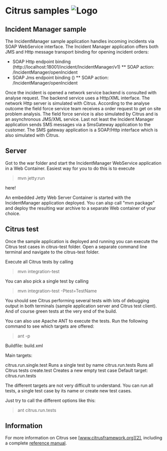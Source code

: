 Citrus samples ![Logo][1]
==============

Incident Manager sample
---------

The IncidentManager sample application handles incoming incidents via SOAP WebService interface. The Incident Manager application offers both JMS and Http message transport
binding for opening incident orders:

* SOAP Http endpoint binding (http://localhost:18001/incident/IncidentManager/v1)
** SOAP action: /IncidentManager/openIncident
* SOAP Jms endpoint binding ()
** SOAP action: /IncidentManager/openIncident

Once the incident is opened a network service backend is consulted with analyse request. The backend service uses a Http/XML interface. The network Http server is simulated with Citrus.
According to the analyse outcome the field force service team receives a order request to get on site problem analysis. The field force service is also simulated by Citrus and is an asynchronous JMS/XML service.
Last not least the Incident Manager application sends SMS messages via a SmsGateway application to the customer. The SMS gateway application is a SOAP/Http interface which is also simulated with Citrus.

Server
---------

Got to the war folder and start the IncidentManager WebService application in a Web Container. Easiest
way for you to do this is to execute

> mvn jetty:run

here!

An embedded Jetty Web Server Container is started with the IncidentManager application deployed. You can
alsp call "mvn package" and deploy the resulting war archive to a separate Web container of your choice.

Citrus test
---------

Once the sample application is deployed and running you can execute the Citrus test cases in citrus-test folder.
Open a separate command line terminal and navigate to the citrus-test folder.

Execute all Citrus tests by calling

> mvn integration-test

You can also pick a single test by calling

> mvn integration-test -Ptest=TestName

You should see Citrus performing several tests with lots of debugging output in both terminals (sample application server
and Citrus test client). And of course green tests at the very end of the build.

You can also use Apache ANT to execute the tests. Run the following command to see which targets are offered:

> ant -p

Buildfile: build.xml

Main targets:

citrus.run.single.test  Runs a single test by name
citrus.run.tests        Runs all Citrus tests
create.test             Creates a new empty test case
Default target: citrus.run.tests

The different targets are not very difficult to understand. You can run all tests, a single test case by its name or create
new test cases.

Just try to call the different options like this:

> ant citrus.run.tests

Information
---------

For more information on Citrus see [www.citrusframework.org][2], including
a complete [reference manual][3].

 [1]: http://www.citrusframework.org/img/brand-logo.png "Citrus"
 [2]: http://www.citrusframework.org
 [3]: http://www.citrusframework.org/reference/html/